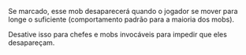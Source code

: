 Se marcado, esse mob desaparecerá quando o jogador se mover para longe o suficiente (comportamento padrão para a maioria dos mobs).

Desative isso para chefes e mobs invocáveis ​​para impedir que eles desapareçam.